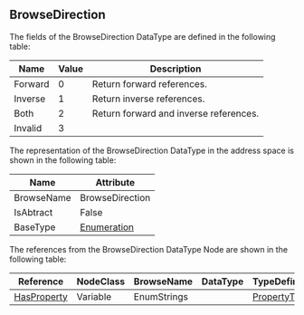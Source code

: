 <!-- datatype -->
## BrowseDirection
<!-- end of description -->
The fields of the BrowseDirection DataType are defined in the following table:  

|Name|Value| Description|
|---|---|---|
|Forward|0|Return forward references.|
|Inverse|1|Return inverse references.|
|Both|2|Return forward and inverse references.|
|Invalid|3||

The representation of the BrowseDirection DataType in the address space is shown in the following table:  

|Name|Attribute|
|---|---|
|BrowseName|BrowseDirection|
|IsAbtract|False|
|BaseType|[Enumeration](../../../Part3/DataTypes/Enumeration/readme.md)|

The references from the BrowseDirection DataType Node are shown in the following table:  

|Reference|NodeClass|BrowseName|DataType|TypeDefinition|ModellingRule|
|---|---|---|---|---|---|
|[HasProperty](../../../Part3/ReferenceTypes/HasProperty/readme.md)|Variable|EnumStrings||[PropertyType](../../Part5/VariableTypes/PropertyType/readme.md)|[Mandatory](../../Objects/Mandatory/readme.md)|


